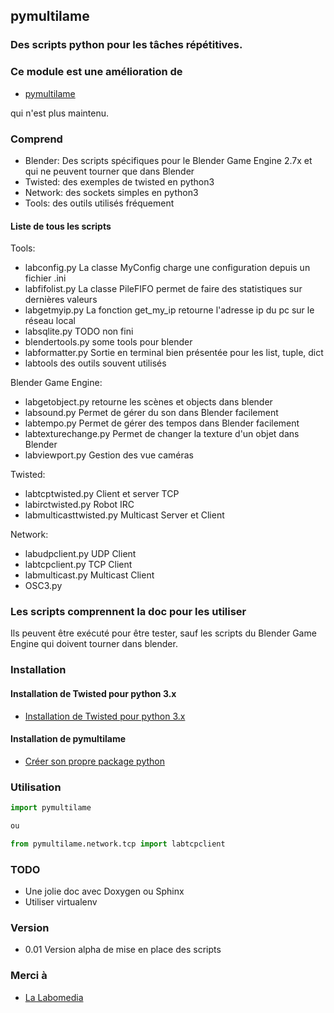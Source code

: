 ## pymultilame

### Des scripts python pour les tâches répétitives.

### Ce module est une amélioration de

* [pymultilame](https://github.com/sergeLabo/pymultilame)

qui n'est plus maintenu.

### Comprend

* Blender: Des scripts spécifiques pour le Blender Game Engine 2.7x et qui ne peuvent tourner que dans Blender
* Twisted: des exemples de twisted en python3
* Network: des sockets simples en python3
* Tools: des outils utilisés fréquement

#### Liste de tous les scripts

Tools:

* labconfig.py La classe MyConfig charge une configuration depuis un fichier .ini
* labfifolist.py La classe PileFIFO permet de faire des statistiques sur dernières valeurs
* labgetmyip.py La fonction get_my_ip retourne l'adresse ip du pc sur le réseau local
* labsqlite.py TODO non fini
* blendertools.py some tools pour blender
* labformatter.py Sortie en terminal bien présentée pour les list, tuple, dict
* labtools des outils souvent utilisés

Blender Game Engine:

* labgetobject.py retourne les scènes et objects dans blender
* labsound.py Permet de gérer du son dans Blender facilement
* labtempo.py Permet de gérer des tempos dans Blender facilement
* labtexturechange.py Permet de changer la texture d'un objet dans Blender
* labviewport.py Gestion des vue caméras

Twisted:

* labtcptwisted.py Client et server TCP
* labirctwisted.py Robot IRC
* labmulticasttwisted.py Multicast Server et Client

Network:

* labudpclient.py UDP Client
* labtcpclient.py TCP Client
* labmulticast.py Multicast Client
* OSC3.py

### Les scripts comprennent la doc pour les utiliser

Ils peuvent être exécuté pour être tester, sauf les scripts du Blender Game Engine qui doivent tourner dans blender.

### Installation

#### Installation de Twisted pour python 3.x

* [Installation de Twisted pour python 3.x](https://ressources.labomedia.org/installation_de_twisted)

#### Installation de pymultilame

* [Créer son propre package python](https://ressources.labomedia.org/creer_son_propre_package_python)


### Utilisation

~~~python
import pymultilame

ou

from pymultilame.network.tcp import labtcpclient
~~~

### TODO

* Une jolie doc avec Doxygen ou Sphinx
* Utiliser virtualenv

### Version

* 0.01 Version alpha de mise en place des scripts

### Merci à

* [La Labomedia](https://labomedia.org)
